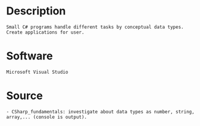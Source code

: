 # Description
    Small C# programs handle different tasks by conceptual data types.
    Create applications for user.

# Software
    Microsoft Visual Studio

# Source
    - CSharp_fundamentals: investigate about data types as number, string, array,... (console is output).
    